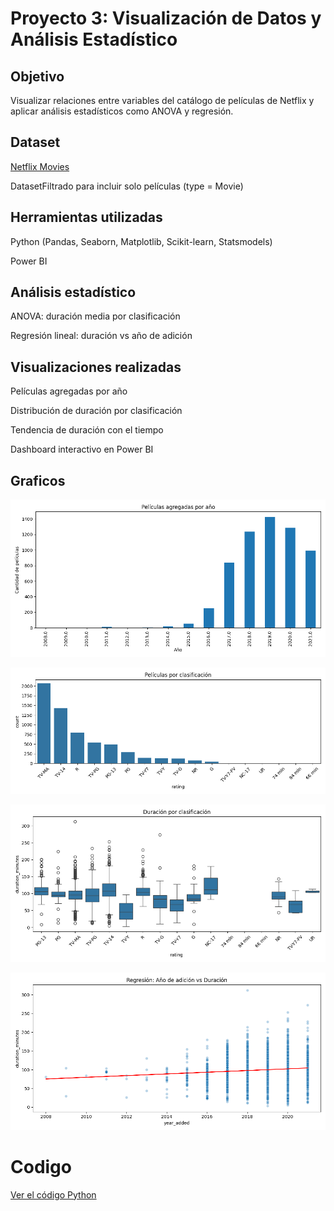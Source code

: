 # Proyecto 3: Visualización de Datos y Análisis Estadístico

## Objetivo

Visualizar relaciones entre variables del catálogo de películas de Netflix y aplicar análisis estadísticos como ANOVA y regresión.

## Dataset

[Netflix Movies](https://www.kaggle.com/datasets/shivamb/netflix-shows) 

DatasetFiltrado para incluir solo películas (type = Movie)

## Herramientas utilizadas

Python (Pandas, Seaborn, Matplotlib, Scikit-learn, Statsmodels)

Power BI

## Análisis estadístico

ANOVA: duración media por clasificación

Regresión lineal: duración vs año de adición

## Visualizaciones realizadas

Películas agregadas por año

Distribución de duración por clasificación

Tendencia de duración con el tiempo

Dashboard interactivo en Power BI

## Graficos

![grafico1](03.Figure_1.png)

![grafico2](03.Figure_2.png)

![grafico3](03.Figure_3.png)

![grafico4](03.Figure_4.png)

# Codigo
[Ver el código Python](03.visualizacion(netflix_titles).py)
